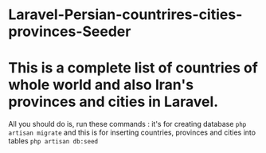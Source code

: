 # Laravel-Persian-countrires-cities-provinces-Seeder
# This is a complete list of **countries** of whole world and also **Iran**'s **provinces** and **cities** in Laravel.


All you should do is, run these commands :
it's for creating database
`php artisan migrate`
and this is for inserting countries, provinces and cities into tables
`php artisan db:seed`
